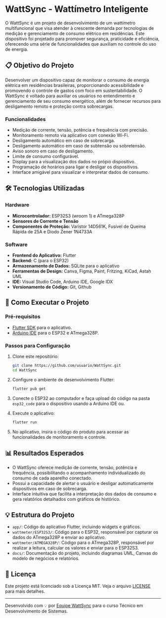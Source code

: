 # WattSync - Wattímetro Inteligente

O WattSync é um projeto de desenvolvimento de um wattímetro multifuncional que visa atender à crescente demanda por tecnologias de medição e gerenciamento de consumo elétrico em residências. Este dispositivo foi projetado para promover segurança, praticidade e eficiência, oferecendo uma série de funcionalidades que auxiliam no controle do uso de energia.

## 📋 Objetivo do Projeto
Desenvolver um dispositivo capaz de monitorar o consumo de energia elétrica em residências brasileiras, proporcionando acessibilidade e promovendo o controle de gastos com foco em sustentabilidade. O WattSync é voltado para auxiliar os usuários no entendimento e gerenciamento de seu consumo energético, além de fornecer recursos para desligamento remoto e proteção contra sobrecargas.

### Funcionalidades
- Medição de corrente, tensão, potência e frequência com precisão.
- Monitoramento remoto via aplicativo com conexão Wi-Fi.
- Desligamento automático em caso de sobrecarga.
- Desligamento automático em caso de subtensão ou sobretensão.
- Aviso sonoro em caso de desligamento.
- Limite de consumo configurável.
- Display para a visualização dos dados no própio dispositivo.
- Programação de horários para ligar e desligar os dispositivos.
- Interface amigável para visualizar e interpretar dados de consumo.

## 🛠️ Tecnologias Utilizadas

### Hardware
- **Microcontrolador:** ESP32S3 (wroom 1) e ATmega328P
- **Sensores de Corrente e Tensão**
- **Componentes de Proteção:** Varistor 14D561K, Fusível de Queima Rápida de 25A e Diodo Zener 1N4733A

### Software
- **Frontend do Aplicativo:** Flutter
- **Backend:** C (para o ESP32)
- **Armazenamento de Dados:** SQLite para o aplicativo
- **Ferramentas de Design:** Canva, Figma, Paint, Fritzing, KiCad, Astah UML
- **IDE:** Visual Studio Code, Arduino IDE, Google IDX
- **Versionamento de Código:** Git, Github

## 🚀 Como Executar o Projeto

### Pré-requisitos
- [Flutter SDK](https://flutter.dev/docs/get-started/install) para o aplicativo.
- [Arduino IDE](https://www.arduino.cc/en/software) para o ESP32 e ATmega328P.

  
### Passos para Configuração
1. Clone este repositório:
    ```bash
    git clone https://github.com/usuario/WattSync.git
    cd WattSync
    ```

2. Configure o ambiente de desenvolvimento Flutter:
    ```bash
    flutter pub get
    ```

3. Conecte o ESP32 ao computador e faça upload do código na pasta `esp32_code` para o dispositivo usando a Arduino IDE ou.

4. Execute o aplicativo:
    ```bash
    flutter run
    ```

5. No aplicativo, insira o código do produto para acessar as funcionalidades de monitoramento e controle.

## 📊 Resultados Esperados
- O WattSync oferece medição de corrente, tensão, potência e frequência, possibilitando o acompanhamento individualizado do consumo de cada aparelho conectado.
- Possui a capacidade de alertar o usuário e desligar automaticamente dispositivos em caso de sobrecarga.
- Interface intuitiva que facilita a interpretação dos dados de consumo e gera relatórios detalhados com gráficos de histórico.

## 💡 Estrutura do Projeto

- `app/`: Código do aplicativo Flutter, incluindo widgets e gráficos.
- `wattmeter/ESP32S3/`: Código para o ESP32, responsável por capturar os dados do ATmega328P e enviar ao aplicativo.
- `wattmeter/ATMEGA328P/`: Código para o ATmega328P, responsável por realizar a leitura, calcular os valores e enviar para o ESP32S3.
- `docs/`: Documentação do projeto, incluindo diagramas UML, Canvas do modelo de negócios e relatórios.


## 📝 Licença
Este projeto está licenciado sob a Licença MIT. Veja o arquivo [LICENSE](./LICENSE) para mais detalhes.

---

Desenvolvido com 💡 por [Equipe WattSync](https://github.com/usuario/WattSync) para o curso Técnico em Desenvolvimento de Sistemas.
